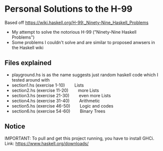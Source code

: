 # Personal Solutions to the H-99 

Based off https://wiki.haskell.org/H-99:_Ninety-Nine_Haskell_Problems

- My attempt to solve the notorious H-99 ("Ninety-Nine Haskell Problems")
- Some problems I couldn't solve and are similar to proposed anwsers in the Haskell wiki

## Files explained 

- playground.hs is as the name suggests just random haskell code which I tested around with
- section1.hs (exercise 1-10)      &nbsp;&nbsp;&nbsp;&nbsp;&nbsp;&nbsp;   Lists
- section2.hs (exercise 11-20)     &nbsp;&nbsp;&nbsp;&nbsp;&nbsp;&nbsp;   more Lists
- section3.hs (exercise 21-30)     &nbsp;&nbsp;&nbsp;&nbsp;&nbsp;&nbsp;   even more Lists
- section4.hs (exercise 31-40)     &nbsp;&nbsp;&nbsp;&nbsp;&nbsp;&nbsp;   Arithmetic
- section5.hs (exercise 46-50)     &nbsp;&nbsp;&nbsp;&nbsp;&nbsp;&nbsp;   Logic and codes
- section6.hs (exercise 54-60)     &nbsp;&nbsp;&nbsp;&nbsp;&nbsp;&nbsp;   Binary Trees

## Notice

IMPORTANT: To pull and get this project running, you have to install GHCi. 
Link: https://www.haskell.org/downloads/
